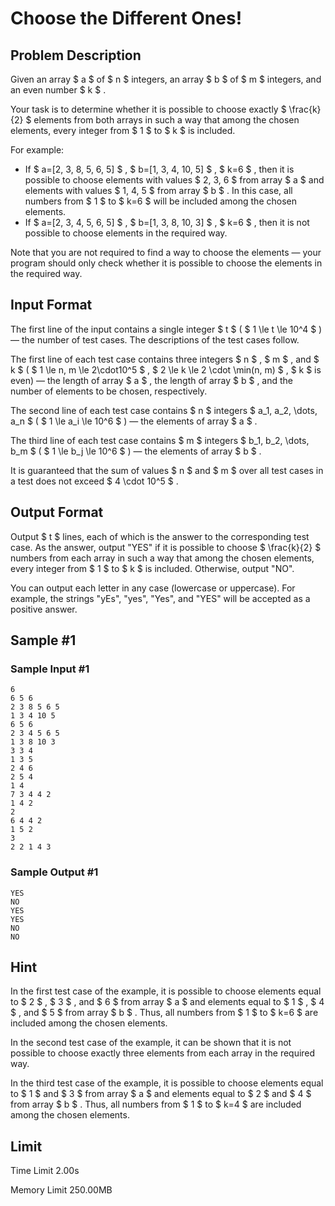 # Choose the Different Ones!

## Problem Description

Given an array $ a $ of $ n $ integers, an array $ b $ of $ m $ integers, and an even number $ k $ .

Your task is to determine whether it is possible to choose exactly $ \frac{k}{2} $ elements from both arrays in such a way that among the chosen elements, every integer from $ 1 $ to $ k $ is included.

For example:

- If $ a=[2, 3, 8, 5, 6, 5] $ , $ b=[1, 3, 4, 10, 5] $ , $ k=6 $ , then it is possible to choose elements with values $ 2, 3, 6 $ from array $ a $ and elements with values $ 1, 4, 5 $ from array $ b $ . In this case, all numbers from $ 1 $ to $ k=6 $ will be included among the chosen elements.
- If $ a=[2, 3, 4, 5, 6, 5] $ , $ b=[1, 3, 8, 10, 3] $ , $ k=6 $ , then it is not possible to choose elements in the required way.

Note that you are not required to find a way to choose the elements — your program should only check whether it is possible to choose the elements in the required way.

## Input Format

The first line of the input contains a single integer $ t $ ( $ 1 \le t \le 10^4 $ ) — the number of test cases. The descriptions of the test cases follow.

The first line of each test case contains three integers $ n $ , $ m $ , and $ k $ ( $ 1 \le n, m \le 2\cdot10^5 $ , $ 2 \le k \le 2 \cdot \min(n, m) $ , $ k $ is even) — the length of array $ a $ , the length of array $ b $ , and the number of elements to be chosen, respectively.

The second line of each test case contains $ n $ integers $ a_1, a_2, \dots, a_n $ ( $ 1 \le a_i \le 10^6 $ ) — the elements of array $ a $ .

The third line of each test case contains $ m $ integers $ b_1, b_2, \dots, b_m $ ( $ 1 \le b_j \le 10^6 $ ) — the elements of array $ b $ .

It is guaranteed that the sum of values $ n $ and $ m $ over all test cases in a test does not exceed $ 4 \cdot 10^5 $ .

## Output Format

Output $ t $ lines, each of which is the answer to the corresponding test case. As the answer, output "YES" if it is possible to choose $ \frac{k}{2} $ numbers from each array in such a way that among the chosen elements, every integer from $ 1 $ to $ k $ is included. Otherwise, output "NO".

You can output each letter in any case (lowercase or uppercase). For example, the strings "yEs", "yes", "Yes", and "YES" will be accepted as a positive answer.

## Sample #1

### Sample Input #1

```
6
6 5 6
2 3 8 5 6 5
1 3 4 10 5
6 5 6
2 3 4 5 6 5
1 3 8 10 3
3 3 4
1 3 5
2 4 6
2 5 4
1 4
7 3 4 4 2
1 4 2
2
6 4 4 2
1 5 2
3
2 2 1 4 3
```

### Sample Output #1

```
YES
NO
YES
YES
NO
NO
```

## Hint

In the first test case of the example, it is possible to choose elements equal to $ 2 $ , $ 3 $ , and $ 6 $ from array $ a $ and elements equal to $ 1 $ , $ 4 $ , and $ 5 $ from array $ b $ . Thus, all numbers from $ 1 $ to $ k=6 $ are included among the chosen elements.

In the second test case of the example, it can be shown that it is not possible to choose exactly three elements from each array in the required way.

In the third test case of the example, it is possible to choose elements equal to $ 1 $ and $ 3 $ from array $ a $ and elements equal to $ 2 $ and $ 4 $ from array $ b $ . Thus, all numbers from $ 1 $ to $ k=4 $ are included among the chosen elements.

## Limit



Time Limit
2.00s

Memory Limit
250.00MB